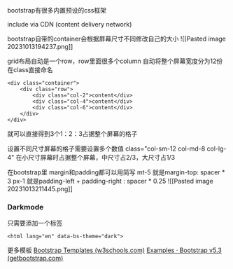 bootstrap有很多内置预设的css框架

include via CDN (content delivery network)

bootstrap自带的container会根据屏幕尺寸不同修改自己的大小
![[Pasted image 20231013194237.png]]

grid布局自动是一个row，row里面很多个column
自动将整个屏幕宽度分为12份
在class直接命名 
```
<div class="container">
	<div class="row">
		<div class="col-2">content</div>
		<div class="col-4">content</div>
		<div class="col-6">content</div>
	</div>
</div>
```
就可以直接得到3个1：2：3占据整个屏幕的格子

设置不同尺寸屏幕的格子需要设置多个数值
class="col-sm-12 col-md-8 col-lg-4"
在小尺寸屏幕时占据整个屏幕，中尺寸占2/3，大尺寸占1/3

在bootstrap里 margin和padding都可以用简写
mt-5 就是margin-top: spacer * 3
px-1 就是padding-left + padding-right : spacer * 0.25
![[Pasted image 20231013211445.png]]

### Darkmode
只需要添加一个标签
```
<html lang="en" data-bs-theme="dark">
```

更多模板
[Bootstrap Templates (w3schools.com)](https://www.w3schools.com/bootstrap/bootstrap_templates.asp)
[Examples · Bootstrap v5.3 (getbootstrap.com)](https://getbootstrap.com/docs/5.3/examples/)
